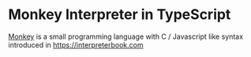 # Monkey Interpreter in TypeScript

[Monkey](https://interpreterbook.com/#the-monkey-programming-language) is a small programming language with C / Javascript like syntax introduced in https://interpreterbook.com
